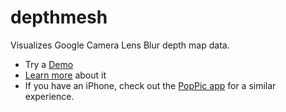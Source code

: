 depthmesh
=========

Visualizes Google Camera Lens Blur depth map data.

  * Try a [Demo](https://keithito.com/depthmesh)
  * [Learn more](https://plus.google.com/111564414536228569430/posts/RzgzM2cfCrb) about it
  * If you have an iPhone, check out the [PopPic app](https://poppic.cam) for a similar experience.
